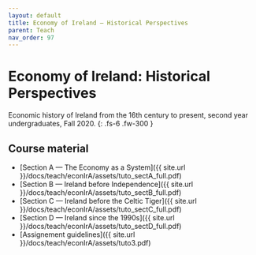 ```yaml
---
layout: default
title: Economy of Ireland – Historical Perspectives
parent: Teach
nav_order: 97
---
```


# Economy of Ireland: Historical Perspectives

Economic history of Ireland from the 16th century to present, second year undergraduates, Fall 2020.
{: .fs-6 .fw-300 }

## Course material

- [Section A — The Economy as a System]({{ site.url }}/docs/teach/econIrA/assets/tuto_sectA_full.pdf)
- [Section B — Ireland before Independence]({{ site.url }}/docs/teach/econIrA/assets/tuto_sectB_full.pdf)
- [Section C — Ireland before the Celtic Tiger]({{ site.url }}/docs/teach/econIrA/assets/tuto_sectC_full.pdf)
- [Section D — Ireland since the 1990s]({{ site.url }}/docs/teach/econIrA/assets/tuto_sectD_full.pdf)
- [Assignement guidelines]({{ site.url }}/docs/teach/econIrA/assets/tuto3.pdf)